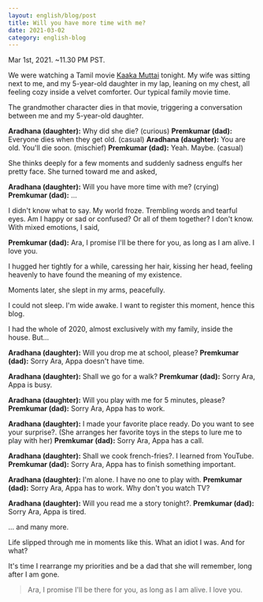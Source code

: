 ```yaml
---
layout: english/blog/post
title: Will you have more time with me?
date: 2021-03-02
category: english-blog
---
```


Mar 1st, 2021. ~11.30 PM PST.

We were watching a Tamil movie [Kaaka Muttai](https://www.imdb.com/title/tt3973410/) tonight. My wife was sitting next to me, and my 5-year-old daughter in my lap, leaning on my chest, all feeling cozy inside a velvet comforter. Our typical family movie time.

The grandmother character dies in that movie, triggering a conversation between me and my 5-year-old daughter.

**Aradhana (daughter):** Why did she die? (curious)
**Premkumar (dad):** Everyone dies when they get old. (casual)
**Aradhana (daughter):** You are old. You'll die soon. (mischief)
**Premkumar (dad):** Yeah. Maybe. (casual)

She thinks deeply for a few moments and suddenly sadness engulfs her pretty face. She turned toward me and asked,

**Aradhana (daughter):** Will you have more time with me? (crying)
**Premkumar (dad):** ...

I didn't know what to say. My world froze. Trembling words and tearful eyes. Am I happy or sad or confused? Or all of them together? I don't know. With mixed emotions, I said,

**Premkumar (dad):** Ara, I promise I'll be there for you, as long as I am alive. I love you.

I hugged her tightly for a while, caressing her hair, kissing her head, feeling heavenly to have found the meaning of my existence.

Moments later, she slept in my arms, peacefully.

I could not sleep. I'm wide awake. I want to register this moment, hence this blog.

I had the whole of 2020, almost exclusively with my family, inside the house. But...

**Aradhana (daughter):** Will you drop me at school, please?
**Premkumar (dad):** Sorry Ara, Appa doesn't have time.

**Aradhana (daughter):** Shall we go for a walk?
**Premkumar (dad):** Sorry Ara, Appa is busy.

**Aradhana (daughter):** Will you play with me for 5 minutes, please?
**Premkumar (dad):** Sorry Ara, Appa has to work.

**Aradhana (daughter):** I made your favorite place ready. Do you want to see your surprise?.
(She arranges her favorite toys in the steps to lure me to play with her)
**Premkumar (dad):** Sorry Ara, Appa has a call.

**Aradhana (daughter):** Shall we cook french-fries?. I learned from YouTube.
**Premkumar (dad):** Sorry Ara, Appa has to finish something important.

**Aradhana (daughter):** I'm alone. I have no one to play with.
**Premkumar (dad):** Sorry Ara, Appa has to work. Why don't you watch TV?

**Aradhana (daughter):** Will you read me a story tonight?.
**Premkumar (dad):** Sorry Ara, Appa is tired.

... and many more.

Life slipped through me in moments like this. What an idiot I was. And for what?

It's time I rearrange my priorities and be a dad that she will remember, long after I am gone.

> Ara, I promise I'll be there for you, as long as I am alive.  I love you.
